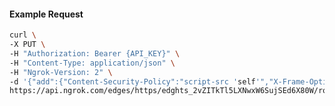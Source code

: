 <!-- Code generated for API Clients. DO NOT EDIT. -->
#### Example Request
```bash
curl \
-X PUT \
-H "Authorization: Bearer {API_KEY}" \
-H "Content-Type: application/json" \
-H "Ngrok-Version: 2" \
-d '{"add":{"Content-Security-Policy":"script-src 'self'","X-Frame-Options":"DENY"},"enabled":true}' \
https://api.ngrok.com/edges/https/edghts_2vZITkTl5LXNwxW6SujSEd6X80W/routes/edghtsrt_2vZITffOKWJgyqv9XHmx8SdLg47/response_headers
